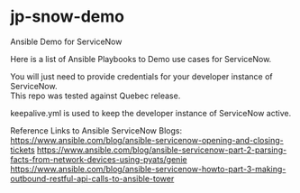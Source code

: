 # jp-snow-demo
Ansible Demo for ServiceNow

Here is a list of Ansible Playbooks to Demo use cases for ServiceNow.

You will just need to provide credentials for your developer instance of ServiceNow.  
This repo was tested against Quebec release.

keepalive.yml is used to keep the developer instance of ServiceNow active.


Reference Links to Ansible ServiceNow Blogs:
https://www.ansible.com/blog/ansible-servicenow-opening-and-closing-tickets
https://www.ansible.com/blog/ansible-servicenow-part-2-parsing-facts-from-network-devices-using-pyats/genie
https://www.ansible.com/blog/ansible-servicenow-howto-part-3-making-outbound-restful-api-calls-to-ansible-tower
